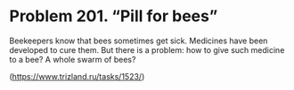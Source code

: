 # Problem 201. “Pill for bees”

Beekeepers know that bees sometimes get sick. Medicines have been developed to cure them. But there is a problem: how to give such medicine to a bee? A whole swarm of bees?

(https://www.trizland.ru/tasks/1523/)